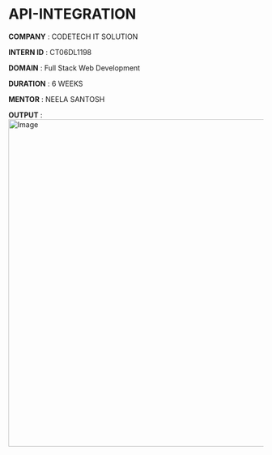 # API-INTEGRATION

**COMPANY** : CODETECH IT SOLUTION

**INTERN ID** : CT06DL1198

**DOMAIN** :  Full Stack Web Development

**DURATION** : 6 WEEKS

**MENTOR** : NEELA SANTOSH

**OUTPUT** : 
<img width="1366" height="647" alt="Image" src="https://github.com/user-attachments/assets/3f55e7b2-60e0-4cfc-8a9d-d1500f9daeeb" />
